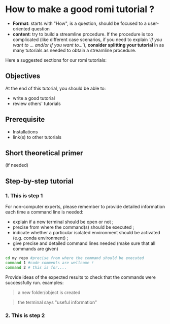# How to make a good romi tutorial ?
* **Format**: starts with "How", is a question, should be focused to a user-oriented question
*  **content**: try to build a streamline procedure. If the procedure is too complicated (like different case scenarios, if you need to explain *'if you want to ... and/or if you want to...'*), **consider splitting your tutorial** in as many tutorials as needed to obtain a streamline procedure.

Here a suggested sections for our romi tutorials:

## Objectives
At the end of this tutorial, you should be able to:
* write a good tutorial
* review others' tutorials
  
## Prerequisite
* Installations
* link(s) to other tutorials

## Short theoretical primer
(if needed)

## Step-by-step tutorial

### 1. This is step 1
For non-computer experts, please remember to provide detailed information each time a command line is needed:
- explain if a new terminal should be open or not ;
- precise from where the command(s) should be executed ;
- indicate whether a particular isolated environment should be activated (e.g. conda environment) ;
- give precise and detailed command lines needed (make sure that all commands are given)
```bash
cd my repo #precise from where the command should be executed
command 1 #code comments are wellcome !
command 2 # this is for....
```
Provide ideas of the expected results to check that the commands were successfully run. examples:
> a new folder/object is created

> the terminal says "useful information"

### 2. This is step 2
